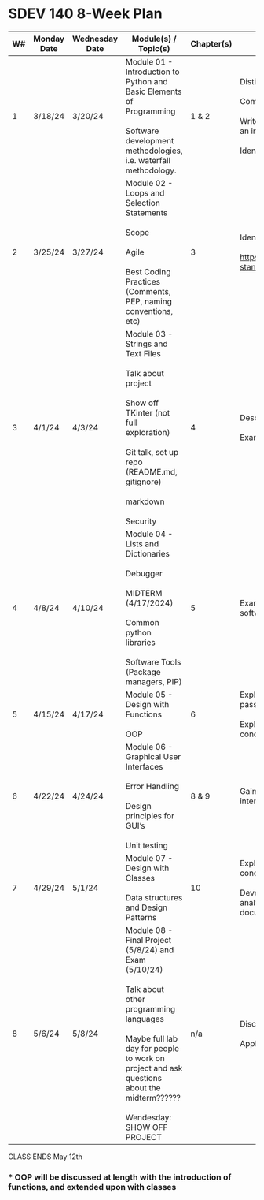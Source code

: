 # SDEV 140 8-Week Plan


| W# | Monday Date | Wednesday Date | Module(s) / Topic(s)                                                                                                                                                                                                                              | Chapter(s) | Major Course Learning Objectives                                                                                                                                                                                                                                                                                                             | 
|----|-------------|----------------|---------------------------------------------------------------------------------------------------------------------------------------------------------------------------------------------------------------------------------------------------|------------|----------------------------------------------------------------------------------------------------------------------------------------------------------------------------------------------------------------------------------------------------------------------------------------------------------------------------------------------| 
| 1  | 3/18/24     | 3/20/24        | Module 01 - Introduction to Python and Basic Elements of Programming <br></br> Software development methodologies, i.e. waterfall methodology.                                                                                                    | 1 & 2      | Distinguish between systems software and application software. <br></br> Compare and utilize compilers, interpreters, and code generators. <br></br>  Write, perform use-case testing, debug, and document programs in an integrated development environment.   <br></br> Identify variables, constants, and data types used in programming. | 
| 2  | 3/25/24     | 3/27/24        | Module 02 - Loops and Selection Statements <br></br> Scope <br></br> Agile <br></br> Best Coding Practices (Comments, PEP, naming conventions,  etc)                                                                                              | 3          | Identify and use control structures. <br></br>  https://ivylearn.ivytech.edu/courses/1248721/pages/introductory-standards-for-acceptable-software-development                                                                                                                                                                                | 
| 3  | 4/1/24      | 4/3/24         | Module 03 - Strings and Text Files <br></br> Talk about project <br></br> Show off TKinter (not full exploration) <br></br> Git talk, set up repo (README.md, gitignore) <br></br> markdown <br></br>Security                                     | 4          | Describe industry-standard software engineering tools. <br></br>  Examine basic concepts related to secure programming.                                                                                                                                                                                                                      | 
| 4  | 4/8/24      | 4/10/24        | Module 04 - Lists and Dictionaries <br></br> Debugger <br></br>  MIDTERM (4/17/2024) <br></br> Common python libraries        <br></br> Software Tools (Package managers, PIP)                                                                    | 5          | Examine the use of software repositories and collaboration tools in software development.                                                                                                                                                                                                                                                    | 
| 5  | 4/15/24     | 4/17/24        | Module 05 - Design with Functions <br></br>  OOP                                                                                                                                                                                                  | 6          | Explain abstraction, modularization, functions, and parameter passing in programming. <br></br>   Explain the fundamentals of object-oriented programming concepts.*                                                                                                                                                                         | 
| 6  | 4/22/24     | 4/24/24        | Module 06 - Graphical User Interfaces <br></br>  Error Handling <br></br>  Design principles for GUI’s  <br></br> Unit testing                                                                                                                    | 8 & 9      | Gain an understanding of the basic concepts of good user-interface design.                                                                                                                                                                                                                                                                   | 
| 7  | 4/29/24     | 5/1/24         | Module 07 - Design with Classes <br></br> Data structures and Design Patterns                                                                                                                                                                     | 10         | Explain the fundamentals of object-oriented programming concepts.* <br></br>  Develop competence in the techniques of systematic problem analysis, algorithm development, program construction, and documentation.                                                                                                                           | 
| 8  | 5/6/24      | 5/8/24         | Module 08 - Final Project (5/8/24) and Exam (5/10/24) <br></br> Talk about other programming languages <br></br> Maybe full lab day for people to work on project and ask questions about the midterm?????? <br></br> Wendesday: SHOW OFF PROJECT | n/a        | Discuss social, legal, and ethical issues in software engineering.   <br></br> Apply the phases and design concepts of software development.                                                                                                                                                                                                 |  


CLASS ENDS May 12th  

<h3>* OOP will be discussed at length with the introduction of functions, and extended upon with classes </h3>